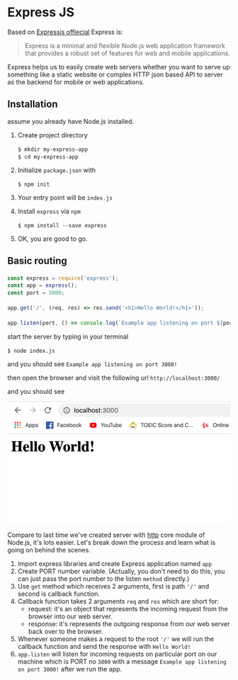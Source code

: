 # Express JS

Based on [Expressjs offiecial](https://expressjs.com/) Express is:

> Express is a minimal and flexible Node.js web application framework that provides a robust set of features for web and mobile applications.

Express helps us to easily create web servers whether you want to serve up something like a static website or complex HTTP json based API to server as the backend for mobile or web applications.

## Installation

assume you already have Node.js installed.

1. Create project directory

   `$ mkdir my-express-app`  
   `$ cd my-express-app`

2. Initialize `package.json` with

   `$ npm init`

3. Your entry point will be `index.js`

4. Install `express` via `npm`

   `$ npm install --save express`

5. OK, you are good to go.

## Basic routing

```javascript
const express = require('express');
const app = express();
const port = 3000;

app.get('/', (req, res) => res.send('<h1>Hello World!</h1>'));

app.listen(port, () => console.log(`Example app listening on port ${port}!`));
```

start the server by typing in your terminal

`$ node index.js`

and you should see `Example app listening on port 3000!`

then open the browser and visit the following url `http://localhost:3000/`

and you should see

![express hello world](express.png)

Compare to last time we've created server with [http](https://github.com/xeusteerapat/nodejs-refresher/tree/master/05_HTTP_Servers#create-nodejs-server) core module of Node.js, it's lots easier. Let's break down the process and learn what is going on behind the scenes.

1. Import express libraries and create Express application named `app`
2. Create PORT number variable. (Actually, you don't need to do this, you can just pass the port number to the listen `method` directly.)
3. Use `get` method which receives 2 arguments, first is path `'/'` and second is callback function.
4. Callback function takes 2 arguments `req` and `res` which are short for:
   - request: it's an object that represents the incoming request from the browser into our web server.
   - response: it's represents the outgoing response from our web server back over to the browser.
5. Whenever someone makes a request to the root `'/'` we will run the callback function and send the response with `Hello World!`
6. `app.listen` will listen for incoming requests on particular port on our machine which is PORT no `3000` with a message `Example app listening on port 3000!` after we run the app.
